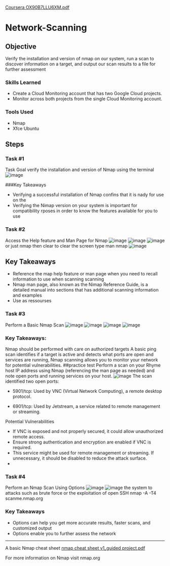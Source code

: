 [Coursera OX90B7LLU6XM.pdf](https://github.com/user-attachments/files/18872020/Coursera.OX90B7LLU6XM.pdf)
# Network-Scanning



## Objective

Verify the installation and version of nmap on our system, run a scan to discover information on a target, and output our scan results to a file for further assessment


### Skills Learned

- Create a Cloud Monitoring account that has two Google Cloud projects.
- Monitor across both projects from the single Cloud Monitoring account.

### Tools Used
- Nmap
- Xfce Ubuntu


## Steps
### Task #1
Task Goal verify the installation and version of Nmap using the terminal
![image](https://github.com/user-attachments/assets/6c2da612-b0c3-49d9-b3bb-ff8730c83734)

###Key Takeaways
- Verifying a successful installation of Nmap confins that it is nady for use on the
- Verifying the Nimap version on your system is important for compatibility rposes in order to know the features available for you to use

### Task #2
Access the Help feature and Man Page for Nmap
![image](https://github.com/user-attachments/assets/0602a0b1-9374-4fde-9f16-b2611d8f4b8c)
![image](https://github.com/user-attachments/assets/23449dde-8b7b-41d9-b49b-3562beebd56d)
![image](https://github.com/user-attachments/assets/6ed434bb-765a-459a-ade8-123f73dc3dde)
or just nmap then clear to clear the screen
type man nmap
![image](https://github.com/user-attachments/assets/ddd9bf9e-8a01-4d43-99cc-cdae0d8ccbb6)


## Key Takeaways
- Reference the map help feature or man page when you need to recall information to use when scanning scanning
- Nmap man page, also known as the Nimap Reference Guide, is a detailed manual into sections that has additional scanning information and examples
- Use as ressourses
### Task #3
Perform a Basic Nmap Scan
![image](https://github.com/user-attachments/assets/d498ee07-c19d-4971-8f03-a8be5a362c25)
![image](https://github.com/user-attachments/assets/95cbd279-9101-4a6b-b6ea-17a150c18577)
![image](https://github.com/user-attachments/assets/f7852a6f-3df3-4826-8bd5-0af5a6f20792)
![image](https://github.com/user-attachments/assets/40908db1-218f-4953-8d6d-db85cff035de)
### Key Takeaways:
Nmap should be performed with care on authorized targets
A basic ping scan identifies if a target is active and detects what ports are open
and services are running,
Nmap scanning allows you to monitor your network for potential vulnerabilities.
##practice test
Perform a scan on your Rhyme host IP address using Nmap (referencing the man page as needed) and note open ports and running services on your host.
![image](https://github.com/user-attachments/assets/2893b679-a142-4396-8e86-ed950239ca8d)
The scan identified two open ports:
- 5901/tcp: Used by VNC (Virtual Network Computing), a remote desktop protocol.

- 6901/tcp: Used by Jetstream, a service related to remote management or streaming.

Potential Vulnerabilities
- If VNC is exposed and not properly secured, it could allow unauthorized remote access.
- Ensure strong authentication and encryption are enabled if VNC is required.
- This service might be used for remote management or streaming. If unnecessary, it should be disabled to reduce the attack surface.
- 
### Task #4
Perform an Nmap Scan Using Options
![image](https://github.com/user-attachments/assets/ced82610-8f5f-4e03-871f-de795500da3c)
![image](https://github.com/user-attachments/assets/1d563062-c6e6-41e1-a7b4-1394b1f27f45)
the system to attacks such as brute force or the exploitation of open SSH
nmap -A -T4 scanme.nmap.org
### Key Takeaways
- Options can help you get more accurate results, faster scans, and customized output
- Options enable you to further assess the network
***
A basic Nmap cheat sheet
[nmap cheat sheet v1_guided project.pdf](https://github.com/user-attachments/files/18871874/nmap.cheat.sheet.v1_guided.project.pdf)

For more information on Nmap visit 
nmap.org
  
